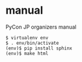 # manual
PyCon JP organizers manual

```
$ virtualenv env
$ . env/bin/activate
(env)$ pip install sphinx
(env)$ make html
```
